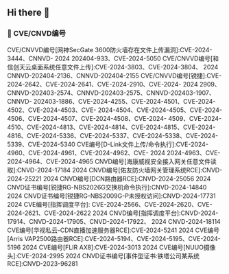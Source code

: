 ## Hi there 👋

### 👾 CVE/CNVD编号

CVE/CNVVD编号[网神SecGate 3600防火墙存在文件上传漏洞]:CVE-2024-3444、CNNVD- 2024 202404-933、CVE-2024-5050
CVE/CNVVD编号[和信创天云桌面系统任意文件上传]:CVE-2024-3803、CVE-2024-3804、 2024 CNNVD-202404-2136、CNNVD-202404-2155
CVE/CNVVD编号[锐捷]:CVE-2024-2642、CVE-2024-2641、CVE-2024-2910、CVE-2024- 2024 2909、CNNVD-202403-2574、CNNVD-202403-2575、CNNVD-202403-1907、CNNVD- 202403-1886、CVE-2024-4255、CVE-2024-4501、CVE-2024-4502、CVE-2024-4503、CVE- 2024-4504、CVE-2024-4505、CVE-2024-4506、CVE-2024-4507、CVE-2024-4508、CVE-2024- 4509、CVE-2024-4510、CVE-2024-4813、CVE-2024-4814、CVE-2024-4815、CVE-2024- 4816、CVE-2024-5336、CVE-2024-5337、CVE-2024-5338、CVE-2024-5339、CVE-2024-5340
CVE编号[D-Link文件上传/命令执行]:CVE-2024-4960、CVE-2024-4961、CVE-2024-4962、CVE- 2024 2024-4963、CVE-2024-4964、CVE-2024-4965
CNVD编号[海康威视安全接入网关任意文件读取]:CNVD-2024-17184 2024
CNVD编号[佑友防火墙网关管理系统RCE]:CNVD-2024-25221 2024
CNVD编号[DCN路由器RCE]:CNVD-2024-25056 2024
CNVD证书编号[锐捷RG-NBS2026G交换机命令执行]:CNVD-2024-14840 2024
CNVD证书编号[锐捷RG-NBS2009G-P未授权访问]:CNVD-2024-17731 2024
CVE编号[指挥调度平台]: CVE-2024-2566、CVE-2024-2620、CVE-2024-2621、CVE-2024-2622 2024
CNVD编号[指挥调度平台]:CNVD-2024-17914、CNVD-2024-17905、CNVD-2024-17922、 2024 CNVD-2024-18114
CVE编号[华视私云-CDN直播加速服务器RCE]:CVE-2024-5241 2024 CVE编号[Arris VAP2500路由器RCE]:CVE-2024-5194、CVE-2024-5195、CVE-2024-5196 2024 CVE编号[FLIR AX8]:CVE-2024-3013 2024 CVE编号[NUUO摄像头]:CVE-2024-2995 2024 CNVD证书编号[事件型证书:铁塔公司某系统RCE]:CNVD-2023-96281
